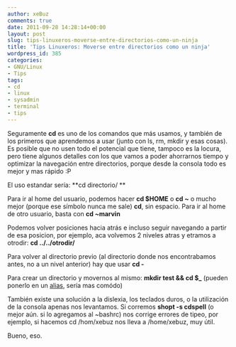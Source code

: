 ```yaml
---
author: xeBuz
comments: true
date: 2011-09-28 14:28:14+00:00
layout: post
slug: tips-linuxeros-moverse-entre-directorios-como-un-ninja
title: 'Tips Linuxeros: Moverse entre directorios como un ninja'
wordpress_id: 385
categories:
- GNU/Linux
- Tips
tags:
- cd
- linux
- sysadmin
- terminal
- tips
---
```



Seguramente **cd** es uno de los comandos que más usamos, y también de los primeros que aprendemos a usar (junto con ls, rm, mkdir y esas cosas).
Es posible que no usen todo el potencial que tiene, tampoco es la locura, pero tiene algunos detalles con los que vamos a poder ahorrarnos tiempo y optimizar la navegación entre directorios, porque desde la consola todo es mejor y mas rápido :P


El uso estandar sería: **cd directorio/ **

Para ir al home del usuario, podemos hacer **cd $HOME** o **cd ~** o mucho mejor (porque ese símbolo nunca me sale) **cd**, sin espacio.
Para ir al home de otro usuario, basta con **cd ~marvin**

Podemos volver posiciones hacia atrás e incluso seguir navegando a partir de esa posicion, por ejemplo, aca volvemos 2 niveles atras y etramos a otrodir: **cd ../../otrodir/**

Para volver al directorio previo (al directorio donde nos encontrabamos antes, no a un nivel anterior) hay que usar **cd -**

Para crear un directorio y movernos al mismo: **mkdir test && cd $_** (pueden ponerlo en un [alias](http://blog.jesusroldan.com/2011/09/02/tips-para-linux-alias-para-todos/), sería mas comódo)

También existe una solución a la dislexia, los teclados duros, o la utilización de la consola apenas nos levantamos. Si corremos **shopt -s cdspell** (o mejor aún. si lo agregamos al ~bashrc) nos corrige errores de tipeo, por ejemplo, si hacemos cd /hom/xebuz nos lleva a /home/xebuz, muy útil.


Bueno, eso.
